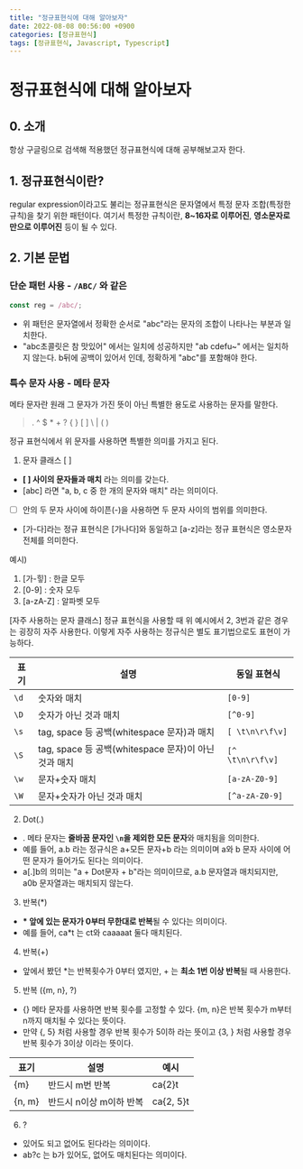 ```yaml
---
title: "정규표현식에 대해 알아보자"
date: 2022-08-08 00:56:00 +0900
categories: [정규표현식]
tags: [정규표현식, Javascript, Typescript]
---
```


# 정규표현식에 대해 알아보자

## 0. 소개

항상 구글링으로 검색해 적용했던 정규표현식에 대해 공부해보고자 한다.

## 1. 정규표현식이란?

regular expression이라고도 불리는 정규표현식은 문자열에서 특정 문자 조합(특정한 규칙)을 찾기 위한 패턴이다. 여기서 특정한 규칙이란, **8~16자로 이루어진**, **영소문자로만으로 이루어진** 등이 될 수 있다.

## 2. 기본 문법

### 단순 패턴 사용 - `/ABC/` 와 같은

```javascript
const reg = /abc/;
```

- 위 패턴은 문자열에서 정확한 순서로 "abc"라는 문자의 조합이 나타나는 부분과 일치한다.
- "abc초콜릿은 참 맛있어" 에서는 일치에 성공하지만 "ab cdefu~" 에서는 일치하지 않는다. b뒤에 공백이 있어서 인데, 정확하게 "abc"를 포함해야 한다.

### 특수 문자 사용 - 메타 문자

메타 문자란 원래 그 문자가 가진 뜻이 아닌 특별한 용도로 사용하는 문자를 말한다.

> . ^ $ \* + ? { } [ ] \ | ( )

정규 표현식에서 위 문자를 사용하면 특별한 의미를 가지고 된다.

1. 문자 클래스 [ ]

- **[ ] 사이의 문자들과 매치** 라는 의미를 갖는다.
- [abc] 라면 "a, b, c 중 한 개의 문자와 매치" 라는 의미이다.
- [ ] 안의 두 문자 사이에 하이픈(-)을 사용하면 두 문자 사이의 범위를 의미한다.
- [가-다]라는 정규 표현식은 [가나다]와 동일하고 [a-z]라는 정규 표현식은 영소문자 전체를 의미한다.

예시)

1. [가-힣] : 한글 모두
2. [0-9] : 숫자 모두
3. [a-zA-Z] : 알파벳 모두

[자주 사용하는 문자 클래스]
정규 표현식을 사용할 때 위 예시에서 2, 3번과 같은 경우는 굉장히 자주 사용한다. 이렇게 자주 사용하는 정규식은 별도 표기법으로도 표현이 가능하다.

| 표기 | 설명                                                 | 동일 표현식      |
| ---- | ---------------------------------------------------- | ---------------- |
| `\d` | 숫자와 매치                                          | `[0-9]`          |
| `\D` | 숫자가 아닌 것과 매치                                | `[^0-9]`         |
| `\s` | tag, space 등 공백(whitespace 문자)과 매치           | `[ \t\n\r\f\v]`  |
| `\S` | tag, space 등 공백(whitespace 문자)이 아닌 것과 매치 | `[^ \t\n\r\f\v]` |
| `\w` | 문자+숫자 매치                                       | `[a-zA-Z0-9]`    |
| `\W` | 문자+숫자가 아닌 것과 매치                           | `[^a-zA-Z0-9]`   |

2. Dot(.)

- . 메타 문자는 **줄바꿈 문자인 `\n`을 제외한 모든 문자**와 매치됨을 의미한다.
- 예를 들어, a.b 라는 정규식은 a+모든 문자+b 라는 의미이며 a와 b 문자 사이에 어떤 문자가 들어가도 된다는 의미이다.
- a[.]b의 의미는 "a + Dot문자 + b"라는 의미이므로, a.b 문자열과 매치되지만, a0b 문자열과는 매치되지 않는다.

3. 반복(\*)

- **\* 앞에 있는 문자가 0부터 무한대로 반복**될 수 있다는 의미이다.
- 예를 들어, ca\*t 는 ct와 caaaaat 둘다 매치된다.

4. 반복(+)

- 앞에서 봤던 \*는 반복횟수가 0부터 였지만, + 는 **최소 1번 이상 반복**될 때 사용한다.

5. 반복 ({m, n}, ?)

- {} 메타 문자를 사용하면 반복 횟수를 고정할 수 있다. {m, n}은 반복 횟수가 m부터 n까지 매치될 수 있다는 뜻이다.
- 만약 {, 5} 처럼 사용할 경우 반복 횟수가 5이하 라는 뜻이고 {3, } 처럼 사용할 경우 반복 횟수가 3이상 이라는 뜻이다.

| 표기   | 설명                    | 예시      |
| ------ | ----------------------- | --------- |
| {m}    | 반드시 m번 반복         | ca{2}t    |
| {n, m} | 반드시 n이상 m이하 반복 | ca{2, 5}t |

6. ?

- 있어도 되고 없어도 된다라는 의미이다.
- ab?c 는 b가 있어도, 없어도 매치된다는 의미이다.
